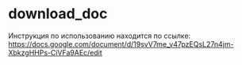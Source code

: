 # download_doc

Инструкция по использованию находится по ссылке:
https://docs.google.com/document/d/19svV7me_v47pzEQsL27n4jm-XbkzgHHPs-CiVFa9AEc/edit


